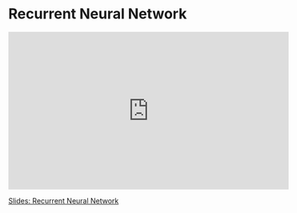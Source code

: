 # Recurrent Neural Network

<iframe width="560" height="315" src="https://www.youtube.com/embed/N3LKEs6t4g4" title="YouTube video player" frameborder="0" allow="accelerometer; autoplay; clipboard-write; encrypted-media; gyroscope; picture-in-picture; web-share" allowfullscreen></iframe>

[Slides: Recurrent Neural Network](https://github.com/ichatnun/brainCodeCamp2023_lectures/blob/main/ExtraResources/RNN.pdf)